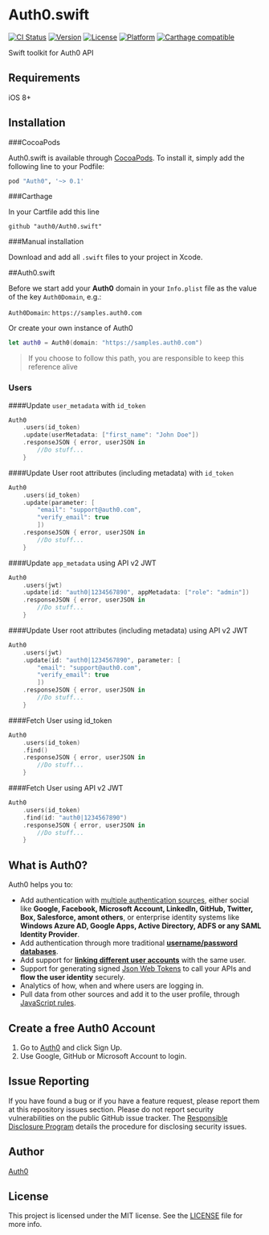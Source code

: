 # Auth0.swift

[![CI Status](http://img.shields.io/travis/auth0/Auth0.swift.svg?style=flat-square)](https://travis-ci.org/auth0/Auth0.swift)
[![Version](https://img.shields.io/cocoapods/v/Auth0.svg?style=flat-square)](http://cocoadocs.org/docsets/Auth0)
[![License](https://img.shields.io/cocoapods/l/Auth0.svg?style=flat-square)](http://cocoadocs.org/docsets/Auth0)
[![Platform](https://img.shields.io/cocoapods/p/Auth0.svg?style=flat-square)](http://cocoadocs.org/docsets/Auth0)
[![Carthage compatible](https://img.shields.io/badge/Carthage-compatible-4BC51D.svg?style=flat-square)](https://github.com/Carthage/Carthage)

Swift toolkit for Auth0 API

## Requirements

iOS 8+

## Installation

###CocoaPods

Auth0.swift is available through [CocoaPods](http://cocoapods.org). To install
it, simply add the following line to your Podfile:

```ruby
pod "Auth0", '~> 0.1'
```

###Carthage

In your Cartfile add this line

```
github "auth0/Auth0.swift"
```

###Manual installation

Download and add all `.swift` files to your project in Xcode.

##Auth0.swift

Before we start add your **Auth0** domain in your `Info.plist` file as the value of the key `Auth0Domain`, e.g.:

`Auth0Domain`: `https://samples.auth0.com`

Or create your own instance of Auth0

```swift
let auth0 = Auth0(domain: "https://samples.auth0.com")
```
> If you choose to follow this path, you are responsible to keep this reference alive

### Users

####Update `user_metadata` with `id_token`

```swift
Auth0
    .users(id_token)
    .update(userMetadata: ["first_name": "John Doe"])
    .responseJSON { error, userJSON in
        //Do stuff...
    }
```

####Update User root attributes (including metadata) with `id_token`

```swift
Auth0
    .users(id_token)
    .update(parameter: [
        "email": "support@auth0.com", 
        "verify_email": true
        ])
    .responseJSON { error, userJSON in
        //Do stuff...
    }
```

####Update `app_metadata` using API v2 JWT

```swift
Auth0
    .users(jwt)
    .update(id: "auth0|1234567890", appMetadata: ["role": "admin"])
    .responseJSON { error, userJSON in
        //Do stuff...
    }
```

####Update User root attributes (including metadata) using API v2 JWT

```swift
Auth0
    .users(jwt)
    .update(id: "auth0|1234567890", parameter: [
        "email": "support@auth0.com", 
        "verify_email": true
        ])
    .responseJSON { error, userJSON in
        //Do stuff...
    }
```

####Fetch User using id_token

```swift
Auth0
    .users(id_token)
    .find()
    .responseJSON { error, userJSON in
        //Do stuff...
    }
```

####Fetch User using API v2 JWT

```swift
Auth0
    .users(id_token)
    .find(id: "auth0|1234567890")
    .responseJSON { error, userJSON in
        //Do stuff...
    }
```

## What is Auth0?

Auth0 helps you to:

* Add authentication with [multiple authentication sources](https://docs.auth0.com/identityproviders), either social like **Google, Facebook, Microsoft Account, LinkedIn, GitHub, Twitter, Box, Salesforce, amont others**, or enterprise identity systems like **Windows Azure AD, Google Apps, Active Directory, ADFS or any SAML Identity Provider**.
* Add authentication through more traditional **[username/password databases](https://docs.auth0.com/mysql-connection-tutorial)**.
* Add support for **[linking different user accounts](https://docs.auth0.com/link-accounts)** with the same user.
* Support for generating signed [Json Web Tokens](https://docs.auth0.com/jwt) to call your APIs and **flow the user identity** securely.
* Analytics of how, when and where users are logging in.
* Pull data from other sources and add it to the user profile, through [JavaScript rules](https://docs.auth0.com/rules).

## Create a free Auth0 Account

1. Go to [Auth0](https://auth0.com) and click Sign Up.
2. Use Google, GitHub or Microsoft Account to login.

## Issue Reporting

If you have found a bug or if you have a feature request, please report them at this repository issues section. Please do not report security vulnerabilities on the public GitHub issue tracker. The [Responsible Disclosure Program](https://auth0.com/whitehat) details the procedure for disclosing security issues.

## Author

[Auth0](auth0.com)

## License

This project is licensed under the MIT license. See the [LICENSE](LICENSE.txt) file for more info.
